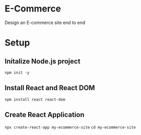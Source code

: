 # E-Commerce
Design an E-commerce site end to end

# Setup

## Initalize Node.js project
`npm init -y`

## Install React and React DOM
`npm install react react-dom`

## Create React Application
`npx create-react-app my-ecommerce-site` 
`cd my-ecommerce-site`